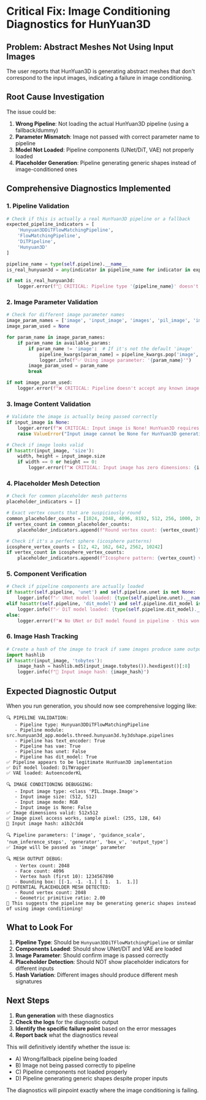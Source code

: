 # Critical Fix: Image Conditioning Diagnostics for HunYuan3D

## Problem: Abstract Meshes Not Using Input Images

The user reports that HunYuan3D is generating abstract meshes that don't correspond to the input images, indicating a failure in image conditioning.

## Root Cause Investigation

The issue could be:

1. **Wrong Pipeline**: Not loading the actual HunYuan3D pipeline (using a fallback/dummy)
2. **Parameter Mismatch**: Image not passed with correct parameter name to pipeline
3. **Model Not Loaded**: Pipeline components (UNet/DiT, VAE) not properly loaded
4. **Placeholder Generation**: Pipeline generating generic shapes instead of image-conditioned ones

## Comprehensive Diagnostics Implemented

### 1. **Pipeline Validation**
```python
# Check if this is actually a real HunYuan3D pipeline or a fallback
expected_pipeline_indicators = [
    'Hunyuan3DDiTFlowMatchingPipeline',
    'FlowMatchingPipeline', 
    'DiTPipeline',
    'Hunyuan3D'
]

pipeline_name = type(self.pipeline).__name__
is_real_hunyuan3d = any(indicator in pipeline_name for indicator in expected_pipeline_indicators)

if not is_real_hunyuan3d:
    logger.error(f"🚨 CRITICAL: Pipeline type '{pipeline_name}' doesn't look like real HunYuan3D!")
```

### 2. **Image Parameter Validation**
```python
# Check for different image parameter names
image_param_names = ['image', 'input_image', 'images', 'pil_image', 'image_tensor']
image_param_used = None

for param_name in image_param_names:
    if param_name in available_params:
        if param_name != 'image':  # If it's not the default 'image'
            pipeline_kwargs[param_name] = pipeline_kwargs.pop('image', input_image)
            logger.info(f"✅ Using image parameter: '{param_name}'")
        image_param_used = param_name
        break

if not image_param_used:
    logger.error(f"❌ CRITICAL: Pipeline doesn't accept any known image parameters!")
```

### 3. **Image Content Validation**
```python
# Validate the image is actually being passed correctly
if input_image is None:
    logger.error(f"❌ CRITICAL: Input image is None! HunYuan3D requires an image for conditioning!")
    raise ValueError("Input image cannot be None for HunYuan3D generation")

# Check if image looks valid
if hasattr(input_image, 'size'):
    width, height = input_image.size
    if width == 0 or height == 0:
        logger.error(f"❌ CRITICAL: Input image has zero dimensions: {input_image.size}")
```

### 4. **Placeholder Mesh Detection**
```python
# Check for common placeholder mesh patterns
placeholder_indicators = []

# Exact vertex counts that are suspiciously round
common_placeholder_counts = [1024, 2048, 4096, 8192, 512, 256, 1000, 2000, 5000, 10000]
if vertex_count in common_placeholder_counts:
    placeholder_indicators.append(f"Round vertex count: {vertex_count}")

# Check if it's a perfect sphere (icosphere patterns)
icosphere_vertex_counts = [12, 42, 162, 642, 2562, 10242]
if vertex_count in icosphere_vertex_counts:
    placeholder_indicators.append(f"Icosphere pattern: {vertex_count} vertices")
```

### 5. **Component Verification**
```python
# Check if pipeline components are actually loaded
if hasattr(self.pipeline, 'unet') and self.pipeline.unet is not None:
    logger.info(f"✅ UNet model loaded: {type(self.pipeline.unet).__name__}")
elif hasattr(self.pipeline, 'dit_model') and self.pipeline.dit_model is not None:
    logger.info(f"✅ DiT model loaded: {type(self.pipeline.dit_model).__name__}")
else:
    logger.error(f"❌ No UNet or DiT model found in pipeline - this won't generate proper 3D!")
```

### 6. **Image Hash Tracking**
```python
# Create a hash of the image to track if same images produce same outputs
import hashlib
if hasattr(input_image, 'tobytes'):
    image_hash = hashlib.md5(input_image.tobytes()).hexdigest()[:8]
    logger.info(f"📸 Input image hash: {image_hash}")
```

## Expected Diagnostic Output

When you run generation, you should now see comprehensive logging like:

```
🔍 PIPELINE VALIDATION:
   - Pipeline type: Hunyuan3DDiTFlowMatchingPipeline
   - Pipeline module: src.hunyuan3d_app.models.threed.hunyuan3d.hy3dshape.pipelines
   - Pipeline has text_encoder: True
   - Pipeline has vae: True
   - Pipeline has unet: False
   - Pipeline has dit_model: True
✅ Pipeline appears to be legitimate HunYuan3D implementation
✅ DiT model loaded: DiTWrapper
✅ VAE loaded: AutoencoderKL

🔍 IMAGE CONDITIONING DEBUGGING:
   - Input image type: <class 'PIL.Image.Image'>
   - Input image size: (512, 512)
   - Input image mode: RGB
   - Input image is None: False
✅ Image dimensions valid: 512x512
✅ Image pixel access works, sample pixel: (255, 128, 64)
📸 Input image hash: a1b2c3d4

🔍 Pipeline parameters: ['image', 'guidance_scale', 'num_inference_steps', 'generator', 'box_v', 'output_type']
✅ Image will be passed as 'image' parameter

🔍 MESH OUTPUT DEBUG:
   - Vertex count: 2048
   - Face count: 4096
   - Vertex hash (first 10): 1234567890
   - Bounding box: [[-1. -1. -1.] [ 1.  1.  1.]]
🚨 POTENTIAL PLACEHOLDER MESH DETECTED:
   - Round vertex count: 2048
   - Geometric primitive ratio: 2.00
🚨 This suggests the pipeline may be generating generic shapes instead of using image conditioning!
```

## What to Look For

1. **Pipeline Type**: Should be `Hunyuan3DDiTFlowMatchingPipeline` or similar
2. **Components Loaded**: Should show UNet/DiT and VAE are loaded
3. **Image Parameter**: Should confirm image is passed correctly
4. **Placeholder Detection**: Should NOT show placeholder indicators for different inputs
5. **Hash Variation**: Different images should produce different mesh signatures

## Next Steps

1. **Run generation** with these diagnostics
2. **Check the logs** for the diagnostic output
3. **Identify the specific failure point** based on the error messages
4. **Report back** what the diagnostics reveal

This will definitively identify whether the issue is:
- A) Wrong/fallback pipeline being loaded
- B) Image not being passed correctly to pipeline
- C) Pipeline components not loaded properly
- D) Pipeline generating generic shapes despite proper inputs

The diagnostics will pinpoint exactly where the image conditioning is failing.